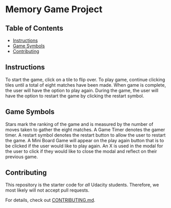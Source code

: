 # Memory Game Project

## Table of Contents

* [Instructions](#instructions)
* [Game Symbols](#game_symbols)
* [Contributing](#contributing)

## Instructions

To start the game, click on a tile to flip over.
To play game, continue clicking tiles until a total of eight matches have been made.
When game is complete, the user will have the option to play again.
During the game, the user will have the option to restart the game by clicking the restart symbol.

## Game Symbols
Stars mark the ranking of the game and is measured by the number of moves taken to gather the eight matches.
A Game Timer denotes the gamer timer.
A restart symbol denotes the restart button to allow the user to restart the game.
A Mini Board Game will appear on the play again button that is to be clicked if the user would like to play again.
An X is used in the modal for the user to click if they would like to close the modal and reflect on their previous game.

## Contributing

This repository is the starter code for _all_ Udacity students. Therefore, we most likely will not accept pull requests.

For details, check out [CONTRIBUTING.md](CONTRIBUTING.md).
